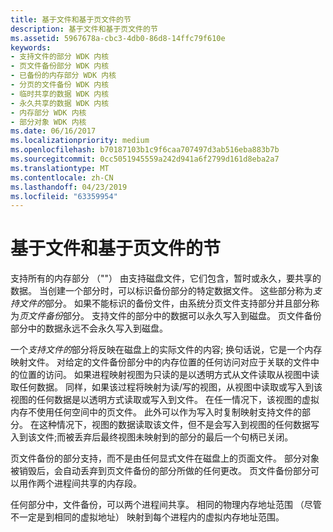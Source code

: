 ```yaml
---
title: 基于文件和基于页文件的节
description: 基于文件和基于页文件的节
ms.assetid: 5967678a-cbc3-4db0-86d8-14ffc79f610e
keywords:
- 支持文件的部分 WDK 内核
- 页文件备份部分 WDK 内核
- 已备份的内存部分 WDK 内核
- 分页的文件备份 WDK 内核
- 临时共享的数据 WDK 内核
- 永久共享的数据 WDK 内核
- 内存部分 WDK 内核
- 部分对象 WDK 内核
ms.date: 06/16/2017
ms.localizationpriority: medium
ms.openlocfilehash: b70187103b1c9f6caa707497d3ab516eba883b7b
ms.sourcegitcommit: 0cc5051945559a242d941a6f2799d161d8eba2a7
ms.translationtype: MT
ms.contentlocale: zh-CN
ms.lasthandoff: 04/23/2019
ms.locfileid: "63359954"
---
```

# <a name="file-backed-and-page-file-backed-sections"></a>基于文件和基于页文件的节





支持所有的内存部分 （""） 由支持磁盘文件，它们包含，暂时或永久，要共享的数据。 当创建一个部分时，可以标识备份部分的特定数据文件。 这些部分称为*支持文件的*部分。 如果不能标识的备份文件，由系统分页文件支持部分并且部分称为*页文件备份*部分。 支持文件的部分中的数据可以永久写入到磁盘。 页文件备份部分中的数据永远不会永久写入到磁盘。

一个*支持文件的*部分将反映在磁盘上的实际文件的内容; 换句话说，它是一个内存映射文件。 对给定的文件备份部分中的内存位置的任何访问对应于关联的文件中的位置的访问。 如果进程映射视图为只读的是以透明方式从文件读取从视图中读取任何数据。 同样，如果该过程将映射为读/写的视图，从视图中读取或写入到该视图的任何数据是以透明方式读取或写入到文件。 在任一情况下，该视图的虚拟内存不使用任何空间中的页文件。 此外可以作为写入时复制映射支持文件的部分。 在这种情况下，视图的数据读取该文件，但不是会写入到视图的任何数据写入到该文件;而被丢弃后最终视图未映射到的部分的最后一个句柄已关闭。

页文件备份的部分支持，而不是由任何显式文件在磁盘上的页面文件。 部分对象被销毁后，会自动丢弃到页文件备份的部分所做的任何更改。 页文件备份部分可以用作两个进程间共享的内存段。

任何部分中，文件备份，可以两个进程间共享。 相同的物理内存地址范围 （尽管不一定是到相同的虚拟地址） 映射到每个进程内的虚拟内存地址范围。

 

 




